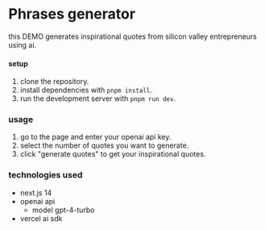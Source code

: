 # Phrases generator

this DEMO generates inspirational quotes from silicon valley entrepreneurs using ai.

#### setup

1. clone the repository.
2. install dependencies with `pnpm install`.
3. run the development server with `pnpm run dev`.

### usage

1. go to the page and enter your openai api key.
2. select the number of quotes you want to generate.
3. click "generate quotes" to get your inspirational quotes.

### technologies used 

- next.js 14
- openai api
  - model gpt-4-turbo 
- vercel ai sdk

